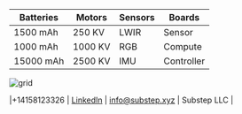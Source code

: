 |**Batteries**| **Motors** | **Sensors** | **Boards**|
|--|--|--|--|
|1500 mAh| 250 KV|LWIR |Sensor|
| 1000  mAh| 1000 KV|RGB|Compute|
|15000 mAh| 2500 KV|IMU|Controller|


![grid](https://img.freepik.com/free-vector/dark-background-with-purple-squares_1053-430.jpg)


|\+14158123326 | [LinkedIn](https://linkedin.com/company/substep)  | info@substep.xyz | Substep LLC |
